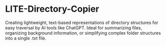 # LITE-Directory-Copier
Creating lightweight, text-based representations of directory structures for easy traversal by AI tools like ChatGPT. Ideal for summarizing files, organizing background information, or simplifying complex folder structures into a single .txt file.
